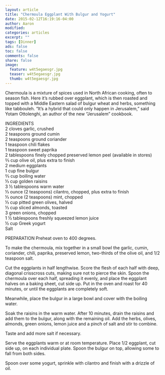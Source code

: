 ```yaml
---
layout: article
title: "Chermoula Eggplant With Bulgur and Yogurt"
date: 2015-02-12T16:19:16-04:00
author: Aaron
modified:
categories: articles
excerpt: ""
tags: [Dinner]
ads: false
toc: false
comments: false
share: false
image:
  feature: w4t5egaesgr.jpg
  teaser: w4t5egaesgr.jpg
  thumb: w4t5egaesgr.jpg
---
```


Chermoula is a mixture of spices used in North African cooking, often to season fish. Here it’s rubbed over eggplant, which is then roasted and topped with a Middle Eastern salad of bulgur wheat and herbs, something like tabbouleh. “It’s a hybrid that could only happen in Jerusalem,” said Yotam Ottolenghi, an author of the new “Jerusalem” cookbook.

INGREDIENTS  
2 cloves garlic, crushed  
2 teaspoons ground cumin  
2 teaspoons ground coriander  
1 teaspoon chili flakes  
1 teaspoon sweet paprika  
2 tablespoons finely chopped preserved lemon peel (available in stores)  
⅔ cup olive oil, plus extra to finish  
2 medium eggplants  
1 cup fine bulgur  
⅔ cup boiling water  
⅓ cup golden raisins  
3 ½ tablespoons warm water  
⅓ ounce (2 teaspoons) cilantro, chopped, plus extra to finish  
⅓ ounce (2 teaspoons) mint, chopped  
⅓ cup pitted green olives, halved  
⅓ cup sliced almonds, toasted  
3 green onions, chopped  
1 ½ tablespoons freshly squeezed lemon juice  
½ cup Greek yogurt  
 Salt  
 
 PREPARATION
Preheat oven to 400 degrees.

To make the chermoula, mix together in a small bowl the garlic, cumin, coriander, chili, paprika, preserved lemon, two-thirds of the olive oil, and 1/2 teaspoon salt.

Cut the eggplants in half lengthwise. Score the flesh of each half with deep, diagonal crisscross cuts, making sure not to pierce the skin. Spoon the chermoula over each half, spreading it evenly, and place the eggplant halves on a baking sheet, cut side up. Put in the oven and roast for 40 minutes, or until the eggplants are completely soft.

Meanwhile, place the bulgur in a large bowl and cover with the boiling water.

Soak the raisins in the warm water. After 10 minutes, drain the raisins and add them to the bulgur, along with the remaining oil. Add the herbs, olives, almonds, green onions, lemon juice and a pinch of salt and stir to combine. 

Taste and add more salt if necessary.

Serve the eggplants warm or at room temperature. Place 1/2 eggplant, cut side up, on each individual plate. Spoon the bulgur on top, allowing some to fall from both sides. 

Spoon over some yogurt, sprinkle with cilantro and finish with a drizzle of oil.